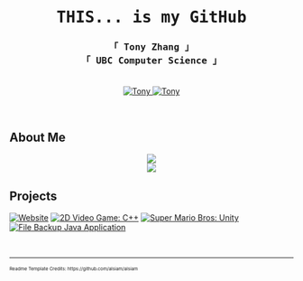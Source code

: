 <h1 align="center" title="Today, I'm going to give you a tour of my projects including all of their quirks and features. Then, I'm going to get them out on the road and see how they drive. ">
        <samp>THIS... is my GitHub
        </samp>
</h1>


<h3 align="center"> 
  <samp>
    「 Tony Zhang 」
    <br>
    「 UBC Computer Science 」
    <br>
    <br>
  </samp>
</h3>

<p align="center">
 <a href="https://capecod40.github.io/personal-website/" target="blank">
  <img src="https://img.shields.io/badge/Website-DC143C?style=for-the-badge&logo=medium&logoColor=white" alt="Tony" />
 </a>
 <a href="https://www.linkedin.com/in/tony-zhang-09a542275/" target="_blank">
  <img src="https://img.shields.io/badge/LinkedIn-0077B5?style=for-the-badge&logo=linkedin&logoColor=white" alt="Tony"/>
 </a>
</p>
<br />

## About Me
<p align="center">
  <a href="https://github.com/capecod40">
    <img src="https://github-readme-stats.vercel.app/api/top-langs/?username=capecod40&theme=transparent&show_icons=true&hide_border=false&layout=compact&langs_count=10"><br>
    <img src="https://github-readme-streak-stats.herokuapp.com/?user=capecod40&theme=transparent&hide_border=false"><br>
  </a>
</p>

## Projects
[![Website](https://github-readme-stats.vercel.app/api/pin/?username=capecod40&repo=personal-website&border_color=7F3FBF&bg_color=0D1117&title_color=C9D1D9&text_color=8B949E&icon_color=7F3FBF)](https://github.com/capecod40/personal-website)
[![2D Video Game: C++](https://github-readme-stats.vercel.app/api/pin/?username=capecod40&repo=osu&border_color=7F3FBF&bg_color=0D1117&title_color=C9D1D9&text_color=8B949E&icon_color=7F3FBF)](https://github.com/capecod40/osu)
[![Super Mario Bros: Unity](https://github-readme-stats.vercel.app/api/pin/?username=J0ELh&repo=2DPlatformer&border_color=7F3FBF&bg_color=0D1117&title_color=C9D1D9&text_color=8B949E&icon_color=7F3FBF)](https://github.com/J0ELh/2DPlatformer)
[![File Backup Java Application](https://github-readme-stats.vercel.app/api/pin/?username=capecod40&repo=FileBackup&border_color=7F3FBF&bg_color=0D1117&title_color=C9D1D9&text_color=8B949E&icon_color=7F3FBF)](https://github.com/capecod40/FileBackup)

<br/>
<hr/>

<sub>
  <sub>
    <sub>
      Readme Template Credits: https://github.com/alsiam/alsiam
    </sub>
  </sub>
</sub>

